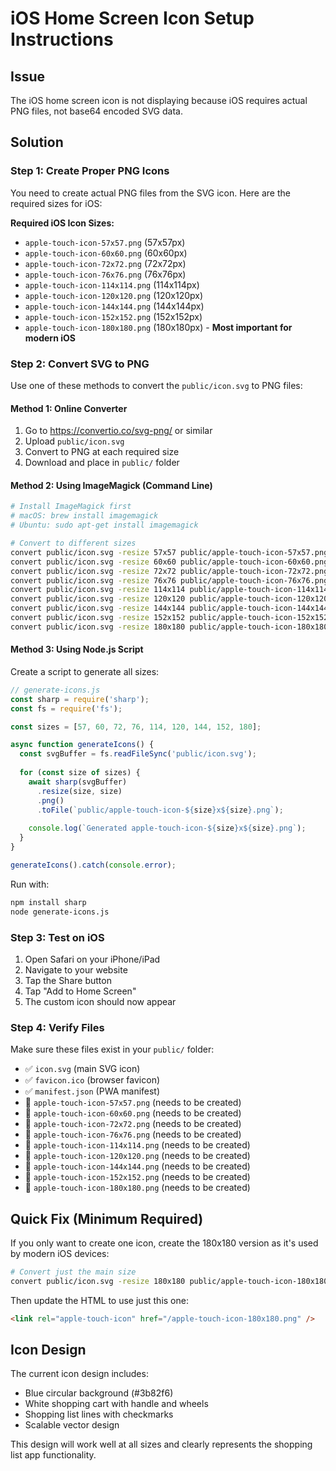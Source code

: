 # iOS Home Screen Icon Setup Instructions

## Issue
The iOS home screen icon is not displaying because iOS requires actual PNG files, not base64 encoded SVG data.

## Solution

### Step 1: Create Proper PNG Icons
You need to create actual PNG files from the SVG icon. Here are the required sizes for iOS:

**Required iOS Icon Sizes:**
- `apple-touch-icon-57x57.png` (57x57px)
- `apple-touch-icon-60x60.png` (60x60px) 
- `apple-touch-icon-72x72.png` (72x72px)
- `apple-touch-icon-76x76.png` (76x76px)
- `apple-touch-icon-114x114.png` (114x114px)
- `apple-touch-icon-120x120.png` (120x120px)
- `apple-touch-icon-144x144.png` (144x144px)
- `apple-touch-icon-152x152.png` (152x152px)
- `apple-touch-icon-180x180.png` (180x180px) - **Most important for modern iOS**

### Step 2: Convert SVG to PNG
Use one of these methods to convert the `public/icon.svg` to PNG files:

#### Method 1: Online Converter
1. Go to https://convertio.co/svg-png/ or similar
2. Upload `public/icon.svg`
3. Convert to PNG at each required size
4. Download and place in `public/` folder

#### Method 2: Using ImageMagick (Command Line)
```bash
# Install ImageMagick first
# macOS: brew install imagemagick
# Ubuntu: sudo apt-get install imagemagick

# Convert to different sizes
convert public/icon.svg -resize 57x57 public/apple-touch-icon-57x57.png
convert public/icon.svg -resize 60x60 public/apple-touch-icon-60x60.png
convert public/icon.svg -resize 72x72 public/apple-touch-icon-72x72.png
convert public/icon.svg -resize 76x76 public/apple-touch-icon-76x76.png
convert public/icon.svg -resize 114x114 public/apple-touch-icon-114x114.png
convert public/icon.svg -resize 120x120 public/apple-touch-icon-120x120.png
convert public/icon.svg -resize 144x144 public/apple-touch-icon-144x144.png
convert public/icon.svg -resize 152x152 public/apple-touch-icon-152x152.png
convert public/icon.svg -resize 180x180 public/apple-touch-icon-180x180.png
```

#### Method 3: Using Node.js Script
Create a script to generate all sizes:

```javascript
// generate-icons.js
const sharp = require('sharp');
const fs = require('fs');

const sizes = [57, 60, 72, 76, 114, 120, 144, 152, 180];

async function generateIcons() {
  const svgBuffer = fs.readFileSync('public/icon.svg');
  
  for (const size of sizes) {
    await sharp(svgBuffer)
      .resize(size, size)
      .png()
      .toFile(`public/apple-touch-icon-${size}x${size}.png`);
    
    console.log(`Generated apple-touch-icon-${size}x${size}.png`);
  }
}

generateIcons().catch(console.error);
```

Run with:
```bash
npm install sharp
node generate-icons.js
```

### Step 3: Test on iOS
1. Open Safari on your iPhone/iPad
2. Navigate to your website
3. Tap the Share button
4. Tap "Add to Home Screen"
5. The custom icon should now appear

### Step 4: Verify Files
Make sure these files exist in your `public/` folder:
- ✅ `icon.svg` (main SVG icon)
- ✅ `favicon.ico` (browser favicon)
- ✅ `manifest.json` (PWA manifest)
- 🔄 `apple-touch-icon-57x57.png` (needs to be created)
- 🔄 `apple-touch-icon-60x60.png` (needs to be created)
- 🔄 `apple-touch-icon-72x72.png` (needs to be created)
- 🔄 `apple-touch-icon-76x76.png` (needs to be created)
- 🔄 `apple-touch-icon-114x114.png` (needs to be created)
- 🔄 `apple-touch-icon-120x120.png` (needs to be created)
- 🔄 `apple-touch-icon-144x144.png` (needs to be created)
- 🔄 `apple-touch-icon-152x152.png` (needs to be created)
- 🔄 `apple-touch-icon-180x180.png` (needs to be created)

## Quick Fix (Minimum Required)
If you only want to create one icon, create the 180x180 version as it's used by modern iOS devices:

```bash
# Convert just the main size
convert public/icon.svg -resize 180x180 public/apple-touch-icon-180x180.png
```

Then update the HTML to use just this one:
```html
<link rel="apple-touch-icon" href="/apple-touch-icon-180x180.png" />
```

## Icon Design
The current icon design includes:
- Blue circular background (#3b82f6)
- White shopping cart with handle and wheels
- Shopping list lines with checkmarks
- Scalable vector design

This design will work well at all sizes and clearly represents the shopping list app functionality.